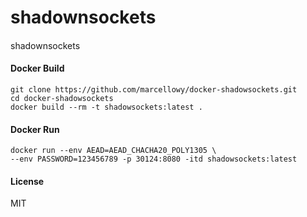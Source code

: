 # shadownsockets

#### 
shadownsockets

#### Docker Build
```
git clone https://github.com/marcellowy/docker-shadowsockets.git
cd docker-shadowsockets
docker build --rm -t shadowsockets:latest .
```

#### Docker Run
```
docker run --env AEAD=AEAD_CHACHA20_POLY1305 \
--env PASSWORD=123456789 -p 30124:8080 -itd shadowsockets:latest
```

#### License
MIT
